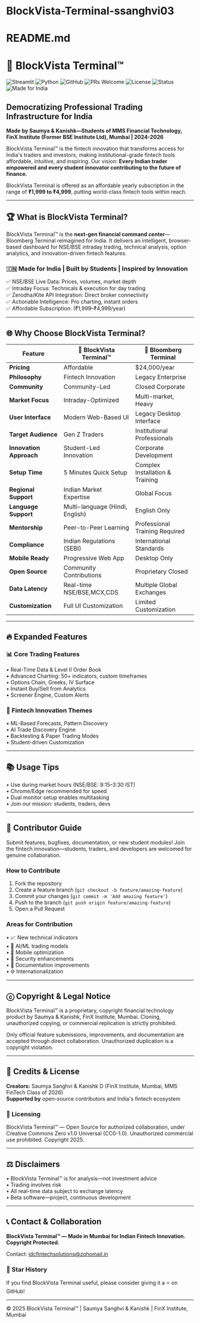 # BlockVista-Terminal-ssanghvi03
# README.md
# 🚀 BlockVista Terminal™

![Streamlit](https://img.shields.io/badge/Streamlit-FF4B4B?style=for-the-badge&logo=Streamlit)
![Python](https://img.shields.io/badge/Python-3776AB?style=for-the-badge&logo=python&logoColor=white)
![GitHub](https://img.shields.io/badge/GitHub-100000?style=for-the-badge&logo=github&logoColor=white)
![PRs Welcome](https://img.shields.io/badge/PRs-Welcome-green?style=for-the-badge)
![License](https://img.shields.io/badge/License-CC0--1.0-lightgrey?style=for-the-badge)
![Status](https://img.shields.io/badge/Status-Active-success?style=for-the-badge)
![Made for India](https://img.shields.io/badge/Made%20for-India%20🇮🇳-orange?style=for-the-badge)

## **Democratizing Professional Trading Infrastructure for India**

**Made by Saumya & Kanishk—Students of MMS Financial Technology, FinX Institute (Former BSE Institute Ltd), Mumbai | 2024-2026**

BlockVista Terminal™ is the fintech innovation that transforms access for India's traders and investors, making institutional-grade fintech tools affordable, intuitive, and inspiring. Our vision: **Every Indian trader empowered and every student innovator contributing to the future of finance.**

BlockVista Terminal is offered as an affordable yearly subscription in the range of **₹1,999 to ₹4,999**, putting world-class fintech tools within reach.

---

## 🏆 What is BlockVista Terminal?

BlockVista Terminal™ is the **next-gen financial command center**—Bloomberg Terminal reimagined for India. It delivers an intelligent, browser-based dashboard for NSE/BSE intraday trading, technical analysis, option analytics, and innovation-driven fintech features.

### 🇮🇳 Made for India | Built by Students | Inspired by Innovation

✅ NSE/BSE Live Data: Prices, volumes, market depth  
✅ Intraday Focus: Technicals & execution for day trading  
✅ Zerodha/Kite API Integration: Direct broker connectivity  
✅ Actionable Intelligence: Pro charting, instant orders  
✅ Affordable Subscription: (₹1,999–₹4,999/year)

---

## 🌐 Why Choose BlockVista Terminal?

| Feature | 🚩 BlockVista Terminal™ | 🏢 Bloomberg Terminal |
|---------|-------------------------|------------------------|
| **Pricing** | Affordable | $24,000/year |
| **Philosophy** | Fintech Innovation | Legacy Enterprise |
| **Community** | Community-Led | Closed Corporate |
| **Market Focus** | Intraday-Optimized | Multi-market, Heavy |
| **User Interface** | Modern Web-Based UI | Legacy Desktop Interface |
| **Target Audience** | Gen Z Traders | Institutional Professionals |
| **Innovation Approach** | Student-Led Innovation | Corporate Development |
| **Setup Time** | 5 Minutes Quick Setup | Complex Installation & Training |
| **Regional Support** | Indian Market Expertise | Global Focus |
| **Language Support** | Multi-language (Hindi, English) | English Only |
| **Mentorship** | Peer-to-Peer Learning | Professional Training Required |
| **Compliance** | Indian Regulations (SEBI) | International Standards |
| **Mobile Ready** | Progressive Web App | Desktop Only |
| **Open Source** | Community Contributions | Proprietary Closed |
| **Data Latency** | Real-time NSE/BSE,MCX,CDS | Multiple Global Exchanges |
| **Customization** | Full UI Customization | Limited Customization |

---

## 🔥 Expanded Features

### 📊 Core Trading Features
• Real-Time Data & Level II Order Book  
• Advanced Charting: 50+ indicators, custom timeframes  
• Options Chain, Greeks, IV Surface  
• Instant Buy/Sell from Analytics  
• Screener Engine, Custom Alerts

### 🤖 Fintech Innovation Themes
• ML-Based Forecasts, Pattern Discovery  
• AI Trade Discovery Engine  
• Backtesting & Paper Trading Modes  
• Student-driven Customization

---

## 📚 Usage Tips

• Use during market hours (NSE/BSE: 9:15–3:30 IST)  
• Chrome/Edge recommended for speed  
• Dual monitor setup enables multitasking  
• Join our mission: students, traders, devs

---

## 🤝 Contributor Guide

Submit features, bugfixes, documentation, or new student modules! Join the fintech innovation—students, traders, and developers are welcomed for genuine collaboration.

### How to Contribute

1. Fork the repository
2. Create a feature branch (`git checkout -b feature/amazing-feature`)
3. Commit your changes (`git commit -m 'Add amazing feature'`)
4. Push to the branch (`git push origin feature/amazing-feature`)
5. Open a Pull Request

### Areas for Contribution

• 📈 New technical indicators  
• 🤖 AI/ML trading models  
• 📱 Mobile optimization  
• 🔐 Security enhancements  
• 📖 Documentation improvements  
• 🌐 Internationalization

---

## ⓒ Copyright & Legal Notice

BlockVista Terminal™ is a proprietary, copyright financial technology product by Saumya & Kanishk, FinX Institute, Mumbai. Cloning, unauthorized copying, or commercial replication is strictly prohibited.

Only official feature submissions, improvements, and documentation are accepted through direct collaboration. Unauthorized duplication is a copyright violation.

---

## 🏅 Credits & License

**Creators:** Saumya Sanghvi & Kanishk D (FinX Institute, Mumbai, MMS FinTech Class of 2026)  
**Supported by** open-source contributors and India's fintech ecosystem

### 📄 Licensing

BlockVista Terminal™ — Open Source for authorized collaboration, under Creative Commons Zero v1.0 Universal (CC0-1.0). Unauthorized commercial use prohibited. Copyright 2025.

---

## ⚖️ Disclaimers

• BlockVista Terminal™ is for analysis—not investment advice  
• Trading involves risk  
• All real-time data subject to exchange latency  
• Beta software—project, continuous development

---

## 📞 Contact & Collaboration

**BlockVista Terminal™ — Made in Mumbai for Indian Fintech Innovation. Copyright Protected.**

Contact: idcfintechsolutions@zohomail.in

### 🌟 Star History

If you find BlockVista Terminal useful, please consider giving it a ⭐ on GitHub!

---

© 2025 BlockVista Terminal™ | Saumya Sanghvi & Kanishk | FinX Institute, Mumbai
